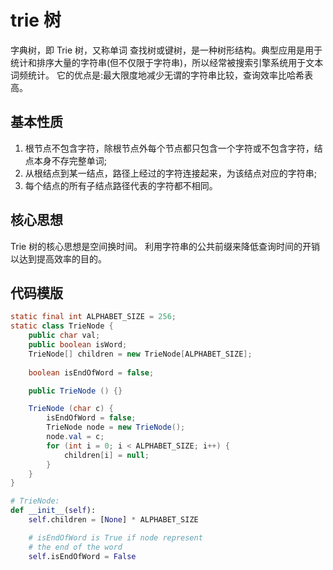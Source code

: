 # trie 树


字典树，即 Trie 树，又称单词 查找树或键树，是一种树形结构。典型应用是用于统计和排序大量的字符串(但不仅限于字符串)，所以经常被搜索引擎系统用于文本词频统计。
它的优点是:最大限度地减少无谓的字符串比较，查询效率比哈希表高。

## 基本性质

1. 根节点不包含字符，除根节点外每个节点都只包含一个字符或不包含字符，结点本身不存完整单词;
2. 从根结点到某一结点，路径上经过的字符连接起来，为该结点对应的字符串;
3. 每个结点的所有子结点路径代表的字符都不相同。

## 核心思想

Trie 树的核心思想是空间换时间。 利用字符串的公共前缀来降低查询时间的开销以达到提高效率的目的。

## 代码模版

```Java
static final int ALPHABET_SIZE = 256;
static class TrieNode {
    public char val;
    public boolean isWord;
    TrieNode[] children = new TrieNode[ALPHABET_SIZE];
    
    boolean isEndOfWord = false;

    public TrieNode () {}

    TrieNode (char c) {
        isEndOfWord = false;
        TrieNode node = new TrieNode();
        node.val = c;
        for (int i = 0; i < ALPHABET_SIZE; i++) {
            children[i] = null;
        } 
    }
}
```

```python
# TrieNode:
def __init__(self):
    self.children = [None] * ALPHABET_SIZE

    # isEndOfWord is True if node represent
    # the end of the word
    self.isEndOfWord = False
```

         

